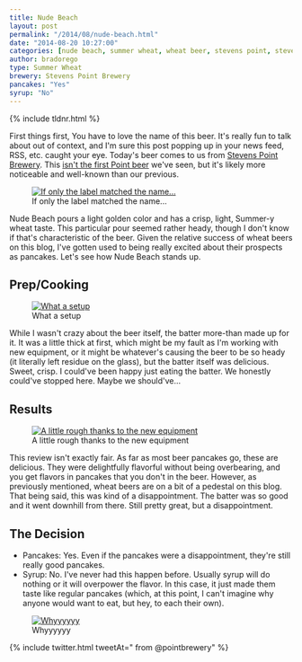 ```yaml
---
title: Nude Beach
layout: post
permalink: "/2014/08/nude-beach.html"
date: "2014-08-20 10:27:00"
categories: [nude beach, summer wheat, wheat beer, stevens point, stevens point brewery, wisconsin]
author: bradorego
type: Summer Wheat
brewery: Stevens Point Brewery
pancakes: "Yes"
syrup: "No"
---
```


{% include tldnr.html %}

First things first, You have to love the name of this beer. It's really fun to talk about out of context, and I'm sure this post popping up in your news feed, RSS, etc. caught your eye. Today's beer comes to us from <a href="http://www.pointbeer.com" target="_blank">Stevens Point Brewery</a>. This <a href="http://beerbatterbreakfast.com/2013/10/whole-hog-pumpkin-ale.html" target="_blank">isn't the first Point beer</a> we've seen, but it's likely more noticeable and well-known than our previous.

<figure class="imageWrap">
  <a href="{{ site.url }}/assets/full/nudebeach/beer.png" target="_blank">
    <img src="{{ site.url }}/assets/compressed/nudebeach/beer.png" alt="If only the label matched the name..." />
  </a>
  <figcaption>
    If only the label matched the name...
  </figcaption>
</figure>

Nude Beach pours a light golden color and has a crisp, light, Summer-y wheat taste. This particular pour seemed rather heady, though I don't know if that's characteristic of the beer. Given the relative success of wheat beers on this blog, I've gotten used to being really excited about their prospects as pancakes. Let's see how Nude Beach stands up.

## Prep/Cooking

<figure class="imageWrap">
  <a href="{{ site.url }}/assets/full/nudebeach/batter.png" target="_blank">
    <img src="{{ site.url }}/assets/compressed/nudebeach/batter.png" alt="What a setup" />
  </a>
  <figcaption>
    What a setup
  </figcaption>
</figure>

While I wasn't crazy about the beer itself, the batter more-than made up for it. It was a little thick at first, which might be my fault as I'm working with new equipment, or it might be whatever's causing the beer to be so heady (it literally left residue on the glass), but the batter itself was delicious. Sweet, crisp. I could've been happy just eating the batter. We honestly could've stopped here. Maybe we should've...

## Results

<figure class="imageWrap">
  <a href="{{ site.url }}/assets/full/nudebeach/pancakes.png" target="_blank">
    <img src="{{ site.url }}/assets/compressed/nudebeach/pancakes.png" alt="A little rough thanks to the new equipment" />
  </a>
  <figcaption>
    A little rough thanks to the new equipment
  </figcaption>
</figure>

This review isn't exactly fair. As far as most beer pancakes go, these are delicious. They were delightfully flavorful without being overbearing, and you get flavors in pancakes that you don't in the beer. However, as previously mentioned, wheat beers are on a bit of a pedestal on this blog. That being said, this was kind of a disappointment. The batter was so good and it went downhill from there. Still pretty great, but a disappointment.

## The Decision

* Pancakes: Yes. Even if the pancakes were a disappointment, they're still really good pancakes.
* Syrup: No. I've never had this happen before. Usually syrup will do nothing or it will overpower the flavor. In this case, it just made them taste like regular pancakes (which, at this point, I can't imagine why anyone would want to eat, but hey, to each their own).

<figure class="imageWrap">
  <a href="{{ site.url }}/assets/full/nudebeach/syrup.png" target="_blank">
    <img src="{{ site.url }}/assets/compressed/nudebeach/syrup.png" alt="Whyyyyyy" />
  </a>
  <figcaption>
    Whyyyyyy
  </figcaption>
</figure>

{% include twitter.html tweetAt=" from @pointbrewery" %}
